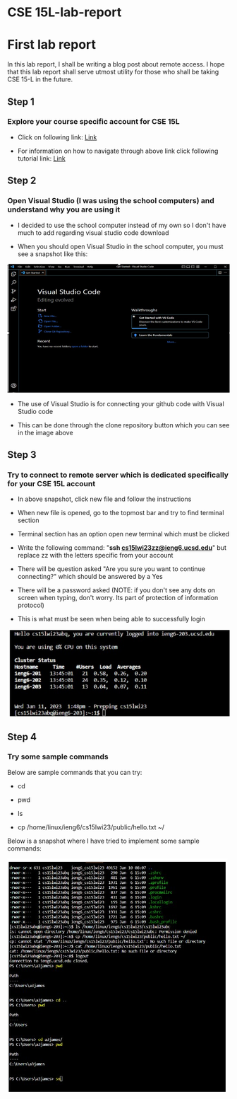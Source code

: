 # **CSE 15L-lab-report**

# First lab report

In this lab report, I shall be writing a 
blog post about remote access. I hope that
this lab report shall serve utmost utility
for those who shall be taking CSE 15-L in 
the future.

## Step 1
### Explore your course specific account for CSE 15L

* Click on following link: [Link](https://sdacs.ucsd.edu/~icc/index.php)

* For information on how to navigate through above link click following tutorial link: 
  [Link](https://docs.google.com/document/d/1hs7CyQeh-MdUfM9uv99i8tqfneos6Y8bDU0uhn1wqho/edit)
  
## Step 2
### Open Visual Studio (I was using the school computers) and understand why you are using it

* I decided to use the school computer instead of my own so I don't have much to add regarding visual studio code download

* When you should open Visual Studio in the school computer, you must see a snapshot like this:

![Image](VSCodeDownload.jpg)

* The use of Visual Studio is for connecting your github code with Visual Studio code

* This can be done through the clone repository button which you can see in the image above


## Step 3
### Try to connect to remote server which is dedicated specifically for your CSE 15L account

* In above snapshot, click new file and follow the instructions

* When new file is opened, go to the topmost bar and try to find terminal section

* Terminal section has an option open new terminal which must be clicked

* Write the following command: "**ssh cs15lwi23zz@ieng6.ucsd.edu**" but replace zz with the letters specific from your account

* There will be question asked "Are you sure you want to continue connecting?" which should be answered by a Yes

* There will be a password asked (NOTE: if you don't see any dots on screen when typing, don't worry. Its part of protection of information protocol)

* This is what must be seen when being able to successfully login

![Image](RemoteServerAccess.jpg)
 
## Step 4
### Try some sample commands

Below are sample commands that you can try:

* cd

* pwd

* ls 

* cp /home/linux/ieng6/cs15lwi23/public/hello.txt ~/

Below is a snapshot where I have tried to implement some sample commands:

![Image](SampleCommands.jpg)

